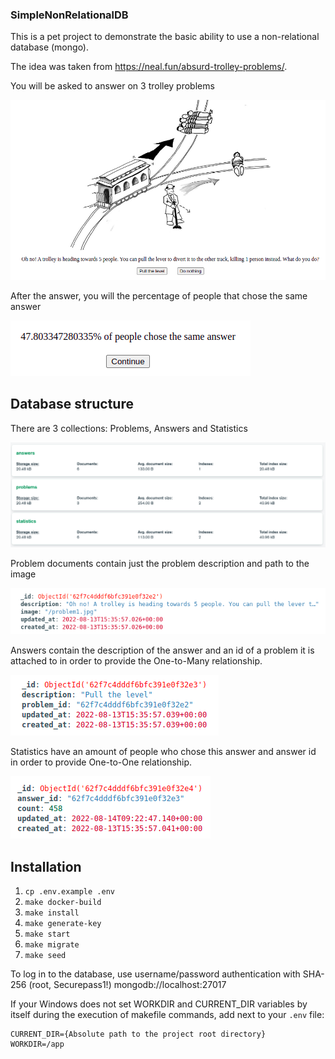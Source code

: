 ### SimpleNonRelationalDB

This is a pet project to demonstrate the basic ability to use a non-relational database (mongo).

The idea was taken from https://neal.fun/absurd-trolley-problems/.

You will be asked to answer on 3 trolley problems

![image1](storage/githubMedia/image1.png?raw=true)

After the answer, you will the percentage of people that chose the same answer

![image2](storage/githubMedia/image2.png?raw=true)

## Database structure

There are 3 collections: Problems, Answers and Statistics

![collections](storage/githubMedia/collections.png?raw=true)

Problem documents contain just the problem description and path to the image

![problemDocument](storage/githubMedia/problemDocument.png?raw=true)

Answers contain the description of the answer and an id of a problem it is attached to in order to provide the
One-to-Many relationship.

![answerDocument](storage/githubMedia/answerDocument.png?raw=true)

Statistics have an amount of people who chose this answer and answer id in order to provide
One-to-One relationship.

![statisticDocument](storage/githubMedia/statisticDocument.png?raw=true)

## Installation

1. `cp .env.example .env`
2. `make docker-build`
3. `make install`
4. `make generate-key`
5. `make start`
6. `make migrate`
7. `make seed`

To log in to the database, use username/password authentication with SHA-256 (root, Securepass1!)
mongodb://localhost:27017

If your Windows does not set WORKDIR and CURRENT_DIR variables by itself during the execution of makefile commands,
add next to your `.env` file:

```shell
CURRENT_DIR={Absolute path to the project root directory}
WORKDIR=/app
```
